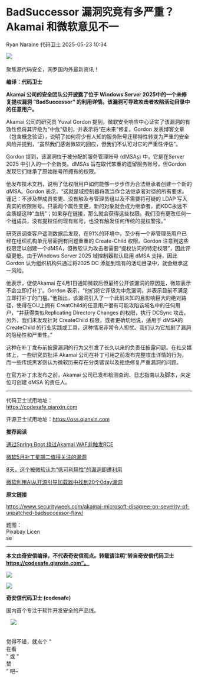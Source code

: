 #  BadSuccessor 漏洞究竟有多严重？Akamai 和微软意见不一   
Ryan Naraine  代码卫士   2025-05-23 10:34  
  
![](https://mmbiz.qpic.cn/mmbiz_gif/Az5ZsrEic9ot90z9etZLlU7OTaPOdibteeibJMMmbwc29aJlDOmUicibIRoLdcuEQjtHQ2qjVtZBt0M5eVbYoQzlHiaw/640?wx_fmt=gif "")  
    
聚焦源代码安全，网罗国内外最新资讯！  
  
**编译：代码卫士**  
  
**Akamai 公司的安全团队公开披露了位于 Windows Server 2025中的一个未修复提权漏洞 “BadSuccessor” 的利用详情。该漏洞可导致攻击者攻陷活动目录中的任意用户。**  
  
Akamai 公司的研究员 Yuval Gordon 提到，微软安全响应中心证实了该漏洞的有效性但将其评级为“中危”级别，并表示将“在未来”修复。Gordon 发表博客文章（包含概念验证），说明了如何将少有人知的服务账号迁移特性转变为严重的安全风险并提到，“虽然我们感谢微软的回应，但我们不认可对它的严重性评估”。  
  
Gordon 提到，该漏洞位于被分配的服务管理账号 (dMSAs) 中，它是在Server 2025 中引入的一个全新类。dMSAs 旨在取代笨重的遗留服务账号，但Gordon 发现它们继承了原始账号所拥有的权限。  
  
他发布技术文档，说明了低权限用户如何能够一步步作为合法继承者创建一个新的 dMSA。Gordon 表示，“这就是域控制器将我当作合法继承者对待的所有要求。谨记：不涉及群成员变更、没有触及与管理员组以及不需要将可疑的 LDAP 写入真实的权限账号。只需两个属性变更，新的对象就会成为继承者，而KDC永远不会质疑这种“血统”；如果存在链接，那么就会获得这些权限。我们没有更改任何一个组成员，没有提权任何现有账号，也没有触发任何传统的提权警报。”  
  
研究员调查客户遥测数据后发现，在91%的环境中，至少有一个非管理员用户已经在组织机构单元层面拥有问题重重的 Create-Child 权限。Gordon 注意到这些权限足以创建一个dMSA，但微软认为攻击者需要“提权访问的特定权限”，因此评级更低。由于Windows Server 2025 域控制器默认启用 dMSA 支持，因此Gordon 认为组织机构只通过将2025 DC 添加到现有的活动目录中，就会继承这一风险。  
  
他表示，促使Akamai 在4月1日通知微软后但最终公开该漏洞的原因是，微软表示不会立即打补丁。Gordon 表示，“他们将它评级为中危漏洞，并表示目前不满足立即打补丁的门槛。”他指出，该漏洞引入了一个此前未知的且影响巨大的绝对路径，使得在OU上拥有 CreatChild的任意用户很有可能攻陷该域名中的任何用户，“并获得类似Replicating Directory Changes 的权限，执行 DCSync 攻击。另外，我们未发现针对 CreateChild 权限，或者更确切地说，适用于 dMSA的CreateChild 的行业实践或工具，这种情况非常令人担忧。我们认为它加剧了漏洞的隐秘性和严重性。”  
  
这种在补丁发布前披露漏洞的行为又引发了长久以来的负责任披露问题。在社交媒体上，一些研究员批评 Akamai 公司在补丁可用之前发布完整攻击详情的行为，而一些传统黑客则认为微软历来存在分类错误以及拒绝修复严重漏洞的问题。  
  
在官方补丁未发布之前，Akamai 公司已发布检测查询、日志指南以及脚本，来定位可创建 dMSA 的责任人。  
  
  
****  
代码卫士试用地址：  
https://codesafe.qianxin.com  
  
开源卫士试用地址：https://oss.qianxin.com  
  
  
  
  
  
  
  
  
  
  
  
  
  
**推荐阅读**  
  
[通过Spring Boot 绕过Akamai WAF并触发RCE](https://mp.weixin.qq.com/s?__biz=MzI2NTg4OTc5Nw==&mid=2247515059&idx=2&sn=440e117183a0cd8fc8ad083796317496&scene=21#wechat_redirect)  
  
  
[微软5月补丁星期二值得关注的漏洞](https://mp.weixin.qq.com/s?__biz=MzI2NTg4OTc5Nw==&mid=2247523008&idx=3&sn=9a842c823e7d8913c5cc1c0f69a9cda4&scene=21#wechat_redirect)  
  
  
[8天，这个被微软认为“低可利用性”的漏洞即遭利用](https://mp.weixin.qq.com/s?__biz=MzI2NTg4OTc5Nw==&mid=2247522819&idx=1&sn=005966b8a5fb21a2ac90627b6b0075bc&scene=21#wechat_redirect)  
  
  
[微软利用AI从开源引导加载器中找到20个0day漏洞](https://mp.weixin.qq.com/s?__biz=MzI2NTg4OTc5Nw==&mid=2247522638&idx=1&sn=15b5a925b5a9f1eecca2dc4a721a63a9&scene=21#wechat_redirect)  
  
  
  
  
  
**原文链接**  
  
https://www.securityweek.com/akamai-microsoft-disagree-on-severity-of-unpatched-badsuccessor-flaw/  
  
  
  
题图：  
Pixabay Licen  
se  
  
****  
**本文由奇安信编译，不代表奇安信观点。转载请注明“转自奇安信代码卫士 https://codesafe.qianxin.com”。**  
  
  
  
  
![](https://mmbiz.qpic.cn/mmbiz_jpg/oBANLWYScMSf7nNLWrJL6dkJp7RB8Kl4zxU9ibnQjuvo4VoZ5ic9Q91K3WshWzqEybcroVEOQpgYfx1uYgwJhlFQ/640?wx_fmt=jpeg "")  
  
![](https://mmbiz.qpic.cn/mmbiz_jpg/oBANLWYScMSN5sfviaCuvYQccJZlrr64sRlvcbdWjDic9mPQ8mBBFDCKP6VibiaNE1kDVuoIOiaIVRoTjSsSftGC8gw/640?wx_fmt=jpeg "")  
  
**奇安信代码卫士 (codesafe)**  
  
国内首个专注于软件开发安全的产品线。  
  
   ![](https://mmbiz.qpic.cn/mmbiz_gif/oBANLWYScMQ5iciaeKS21icDIWSVd0M9zEhicFK0rbCJOrgpc09iaH6nvqvsIdckDfxH2K4tu9CvPJgSf7XhGHJwVyQ/640?wx_fmt=gif "")  
  
   
觉得不错，就点个 “  
在看  
” 或 "  
赞  
” 吧~  
  
